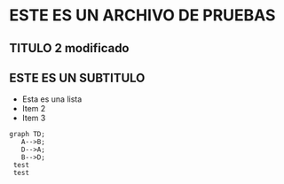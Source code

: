 # ESTE ES UN ARCHIVO DE PRUEBAS

## TITULO 2 modificado

## ESTE ES UN SUBTITULO
 - Esta es una lista
 - Item 2
 - Item 3

 ```mermaid
 graph TD;
    A-->B;
    D-->A;
    B-->D;
  test
  test
```

